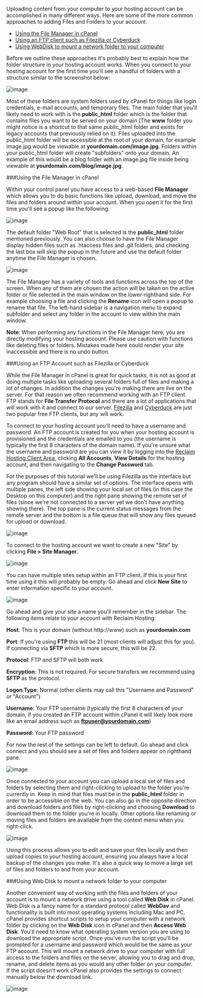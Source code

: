 Uploading content from your computer to your hosting account can be accomplished in many different ways. Here are some of the more common approaches to adding Files and Folders to your account.

* [Using the File Manager in cPanel](#filemanager)
* [Using an FTP client such as Filezilla or Cyberduck](#ftp)
* [Using WebDisk to mount a network folder to your computer](#webdisk)

Before we outline these approaches it's probably best to explain how the folder structure in your hosting account works. When you connect to your hosting account for the first time you'll see a handful of folders with a structure similar to the screenshot below:

![image](http://i.imgur.com/WnSdhqu.png)

Most of these folders are system folders used by cPanel for things like login credentials, e-mail accounts, and temporary files. The main folder that you'll likely need to work with is the **public_html** folder which is the folder that contains files you want to be served on your domain (The **www** folder you might notice is a shortcut to that same public_html folder and exists for legacy accounts that previously relied on it). Files uploaded into the public_html folder will be accessible at the root of your domain, for example image.jpg would be viewable at **yourdomain.com/image.jpg**. Folders within your public_html folder will create "subfolders" onto your domain. An example of this would be a blog folder with an image.jpg file inside being viewable at **yourdomain.com/blog/image.jpg**.

###<a name="filemanager"></a>Using the File Manager in cPanel

Within your control panel you have access to a web-based **File Manager** which allows you to do basic functions like upload, download, and move the files and folders around within your account. When you open it for the first time you'll see a popup like the following:

![image](http://i.imgur.com/IWyD95V.png)

The default folder "Web Root" that is selected is the **public_html** folder mentioned previously. You can also choose to have the File Manager display hidden files such as .htaccess files and .git folders, and checking the last box will skip the popup in the future and use the default folder anytime the File Manager is chosen.

![image](http://i.imgur.com/FrTxd0v.png)

The File Manager has a variety of tools and functions across the top of the screen. When any of them are chosen the action will be taken on the active folder or file selected in the main window on the lower-righthand side. For example choosing a file and clicking the **Rename** icon will open a popup to rename that file. The left-hand sidebar is a navigation menu to expand subfolder and select any folder in the account to view within the main window.

**Note**: When performing any functions in the File Manager here, you are directly modifying your hosting account. Please use caution with functions like deleting files or folders. Mistakes made here could render your site inaccessible and there is no undo button.

###<a name="ftp"></a>Using an FTP Account such as Filezilla or Cyberduck

While the File Manager in cPanel is great for quick tasks, it is not as good at doing multiple tasks like uploading several folders full of files and making a lot of changes. In addition the changes you're making there are live on the server. For that reason we often recommend working with an FTP client. FTP stands for **File Transfer Protocol** and there are a lot of applications that will work with it and connect to our server. [Filezilla](https://filezilla-project.org/) and [Cyberduck](https://cyberduck.io/?l=en) are just two popular free FTP clients, but any will work.

To connect to your hosting account you'll need to have a username and password. An FTP account is created for you when your hosting account is provisioned and the credentials are emailed to you (the username is typically the first 8 characters of the domain name). If you're unsure what the username and password are you can view it by logging into the [Reclaim Hosting Client Area](https://portal.reclaimhosting.com/clientarea.php), clicking **All Accounts**, **View Details** for the hosting account, and then navigating to the **Change Password** tab.

For the purposes of this tutorial we'll be using Filezilla as the interface but any program should have a similar set of options. The interface opens with multiple panes, the left side showing your local set of files (in this case the Desktop on this computer) and the right pane showing the remote set of files (since we're not connected to a server yet we don't have anything showing there). The top pane is the current status messages from the remote server and the bottom is a file queue that will show any files queued for upload or download.

![image](http://i.imgur.com/fdzBcfq.png)

To connect to the hosting account we want to create a new "Site" by clicking **File > Site Manager**.

![image](http://i.imgur.com/aNyJ6tP.png)

You can have multiple sites setup within an FTP client. If this is your first time using it this will probably be empty. Go ahead and click **New Site** to enter information specific to your account.

![image](http://i.imgur.com/i2TiNCl.png) 

Go ahead and give your site a name you'll remember in the sidebar. The following items relate to your account with Reclaim Hosting:

**Host**: This is your domain (without http://www) such as **yourdomain.com**

**Port**: If you're using **FTP** this will be 21 (most clients will adjust this for you). If connecting via **SFTP** which is more secure, this will be 22.

**Protocol**: FTP and SFTP will both work

**Encryption**: This is not required. For secure transfers we recommend using **SFTP** as the protocol.

**Logon Type**: Normal (other clients may call this "Username and Password" or "Account")

**Username**: Your FTP username (typically the first 8 characters of your domain, if you created an FTP account within cPanel it will likely look more like an email address such as **ftpuser@yourdomain.com**)

**Password**: Your FTP password

For now the rest of the settings can be left to default. Go ahead and click connect and you should see a set of files and folders appear on righthand pane.

![image](http://i.imgur.com/xXBZAhY.png)

Once connected to your account you can upload a local set of files and folders by selecting them and right-clicking to upload to the folder you're currently in. Keep in mind that files must be in the **public_html** folder in order to be accessible on the web. You can also go in the opposite direction and download folders and files by right-clicking and choosing **Download** to download them to the folder you're in locally. Other options like renaming or moving files and folders are available from the context menu when you right-click.

![image](http://i.imgur.com/bAGOisI.png)

Using this process allows you to edit and save your files locally and then upload copies to your hosting account, ensuring you always have a local backup of the changes you make. It's also a quick way to move a large set of files and folders to and from your account.

###<a name="webdisk"></a>Using Web Disk to mount a network folder to your computer

Another convenient way of working with the files and folders of your account is to mount a network drive using a tool called **Web Disk** in cPanel. Web Disk is a fancy name for a standard protocol called **WebDav** and functionality is built into most operating systems including Mac and PC. cPanel provides shortcut scripts to setup your computer with a network folder by clicking on the **Web Disk** icon in cPanel and then **Access Web Disk**. You'll need to know what operating system version you are using to download the appropriate script. Once you've run the script you'll be prompted for a username and password which would be the same as your FTP account. This will mount a network drive to your computer with full access to the folders and files on the server, allowing you to drag and drop, rename, and delete items as you would any other folder on your computer. If the script doesn't work cPanel also provides the settings to connect manually below the download link.

![image](http://i.imgur.com/jyw0bVH.png)